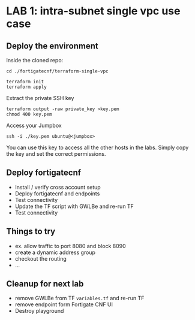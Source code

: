 # LAB 1: intra-subnet single vpc use case

## Deploy the environment
Inside the cloned repo:
```
cd ./fortigatecnf/terraform-single-vpc
```
```
terraform init
terraform apply
```
Extract the private SSH key
```
terraform output -raw private_key >key.pem
chmod 400 key.pem
```
Access your Jumpbox
```
ssh -i ./key.pem ubuntu@<jumpbox>
```
You can use this key to access all the other hosts in the labs. Simply copy the key and set the correct permissions.

## Deploy fortigatecnf
- Install / verify cross account setup
- Deploy fortigatecnf and endpoints
- Test connectivity
- Update the TF script with GWLBe and re-run TF
- Test connectivity

## Things to try
- ex. allow traffic to port 8080 and block 8090
- create a dynamic address group
- checkout the routing
- ...

## Cleanup for next lab
- remove GWLBe from TF `variables.tf` and re-run TF
- remove endpoint form Fortigate CNF UI
- Destroy playground


